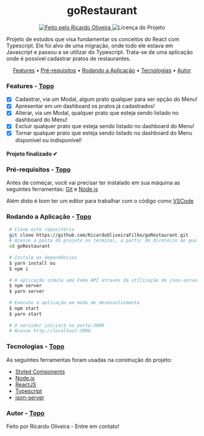 <a id="topo"></a>

<h1 align="center">goRestaurant</h1>

<p align="center">
  <a href="https://github.com/RicardoOliveiraFilho">
    <img alt="Feito pelo Ricardo Oliveira" src="https://img.shields.io/badge/FEITO%20POR-RICARDO%20OLIVEIRA-blueviolet">
  </a>
  <img alt="Licença do Projeto" src="https://img.shields.io/badge/LICENSE-MIT-blueviolet"/>
<p>

<p>
  Projeto de estudos que visa fundamentar os conceitos do React com Typescript. Ele foi alvo de uma migração, onde todo ele estava em Javascript
  e passou a se utilizar do Typescript. Trata-se de uma aplicação onde é possível cadastrar pratos de restaurantes.
</p>

<p align="center">
  <a href="#features">Features</a> •
  <a href="#pre-requisitos">Pré-requisitos</a> •
  <a href="#rodando">Rodando a Aplicação</a> •
  <a href="#tecnologias">Tecnologias</a> •
  <a href="#autor">Autor</a>
</p>

### Features<a id="features"></a> - <a href="#topo">Topo</a>
- [x] Cadastrar, via um Modal, algum prato qualquer para ser opção do Menu!
- [x] Apresentar em um dashboard os pratos já cadastrados!
- [x] Alterar, via um Modal, qualquer prato que esteja sendo listado no dashboard do Menu!
- [x] Excluir qualquer prato que esteja sendo listado no dashboard do Menu!
- [x] Tornar qualquer prato que esteja sendo listado no dashboard do Menu disponível ou indisponível!

<h4  align="left">
Projeto finalizado ✔
</h4>

###  Pré-requisitos<a id="pre-requisitos"></a> - <a href="#topo">Topo</a>

Antes de começar, você vai precisar ter instalado em sua máquina as seguintes ferramentas:
 [Git](https://git-scm.com/) e [Node.js](https://nodejs.org/pt-br/)
 
Além disto é bom ter um editor para trabalhar com o código como [VSCode](https://code.visualstudio.com/) 
 
### Rodando a Aplicação<a id="rodando"></a> - <a href="#topo">Topo</a>
   
````bash 
 # Clone este repositório
 git clone https://github.com/RicardoOliveiraFilho/goRestaurant.git
 # Acesse a pasta do projeto no terminal, a partir do diretório ao qual o comando de clonagem foi executado
 cd goRestaurant
 
 # Instale as dependências
 $ yarn install ou
 $ npm i 
 
 # A aplicação simula uma Fake API através da utilização do json-server, assim é necessário startá-la
 $ npm server 
 $ yarn server
 
 # Execute a aplicação em modo de desenvolvimento
 $ npm start 
 $ yarn start
 
 # O servidor iniciará na porta:3000
 # Acesse http://localhost:3000
 ````

### Tecnologias<a id="tecnologias"></a> - <a href="#topo">Topo</a>
 As seguintes ferramentas foram usadas na construção do projeto:
 
  - [Styled Components](https://styled-components.com/)
  - [Node.js](https://nodejs.org/pt-br/)
  - [ReactJS](https://reactjs.org/)
  - [Typescript](https://www.typescriptlang.org/)
  - [json-server](https://github.com/typicode/json-server)

### Autor <a id="autor"> </a> - <a href="#topo">Topo</a>

<a href="https://github.com/RicardoOliveiraFilho" style="text-decoration: none;">

<span> Feito por Ricardo Oliveira - Entre em contato! </span> 
</a>
